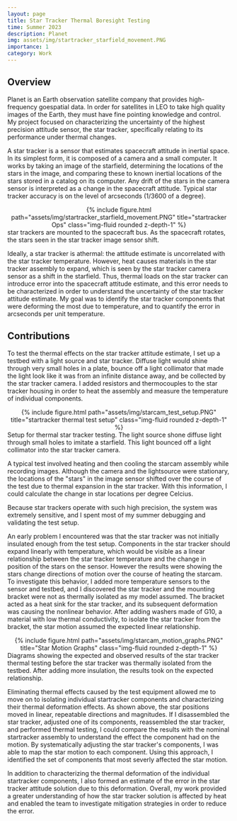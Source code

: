 ```yaml
---
layout: page
title: Star Tracker Thermal Boresight Testing
time: Summer 2023
description: Planet
img: assets/img/startracker_starfield_movement.PNG
importance: 1
category: Work
---
```



## Overview

Planet is an Earth observation satellite company that provides high-frequency goespatial data. In order for satellites in LEO to take high quality images of the Earth, they must have fine pointing knowledge and control. My project focused on characterizing the uncertainty of the highest precision attitude sensor, the star tracker, specifically relating to its performance under thermal changes.

A star tracker is a sensor that estimates spacecraft attitude in inertial space. In its simplest form, it is composed of a camera and a small computer. It works by taking an image of the starfield, determining the locations of the stars in the image, and comparing these to known inertial locations of the stars stored in a catalog on its computer. Any drift of the stars in the camera sensor is interpreted as a change in the spacecraft attitude. Typical star tracker accuracy is on the level of arcseconds (1/3600 of a degree).

<div class="row">
    <div class="col">
        <center>{% include figure.html path="assets/img/startracker_starfield_movement.PNG" title="startracker Ops" class="img-fluid rounded z-depth-1" %}</center>
    </div>
</div>
<div class="caption">
    star trackers are mounted to the spacecraft bus. As the spacecraft rotates, the stars seen in the star tracker image sensor shift.
</div>

Ideally, a star tracker is athermal: the attitude estimate is uncorrelated with the star tracker temperature. However, heat causes materials in the star tracker assembly to expand, which is seen by the star tracker camera sensor as a shift in the starfield. Thus, thermal loads on the star tracker can introduce error into the spacecraft attitude estimate, and this error needs to be characterized in order to understand the uncertainty of the star tracker attitude estimate. My goal was to identify the star tracker components that were deforming the most due to temperature, and to quantify the error in arcseconds per unit temperature.


## Contributions

To test the thermal effects on the star tracker attitude estimate, I set up a testbed with a light source and star tracker. Diffuse light would shine through very small holes in a plate, bounce off a light collimator that made the light look like it was from an infinite distance away, and be collected by the star tracker camera. I added resistors and thermocouples to the star tracker housing in order to heat the assembly and measure the temperature of individual components.

<div class="row">
    <div class="col">
        <center>{% include figure.html path="assets/img/starcam_test_setup.PNG" title="startracker thermal test setup" class="img-fluid rounded z-depth-1" %}</center>
    </div>
</div>
<div class="caption">
    Setup for thermal star tracker testing. The light source shone diffuse light through small holes to imitate a starfield. This light bounced off a light collimator into the star tracker camera.
</div>

A typical test involved heating and then cooling the starcam assembly while recording images. Although the camera and the lightsource were stationary, the locations of the "stars" in the image sensor shifted over the course of the test due to thermal expansion in the star tracker. With this information, I could calculate the change in star locations per degree Celcius.

Because star trackers operate with such high precision, the system was extremely sensitive, and I spent most of my summer debugging and validating the test setup. 

An early problem I encountered was that the star tracker was not initially insulated enough from the test setup. Components in the star tracker should expand linearly with temperature, which would be visible as a linear relationship between the star tracker temperature and the change in position of the stars on the sensor. However the results were showing the stars change directions of motion over the course of heating the starcam. To investigate this behavior, I added more temperature sensors to the sensor and testbed, and I discovered the star tracker and the mounting bracket were not as thermally isolated as my model assumed. The bracket acted as a heat sink for the star tracker, and its subsequent deformation was causing the nonlinear behavior. After adding washers made of G10, a material with low thermal conductivity, to isolate the star tracker from the bracket, the star motion assumed the expected linear relationship. 

<div class="row">
    <div class="col">
        <center>{% include figure.html path="assets/img/starcam_motion_graphs.PNG" title="Star Motion Graphs" class="img-fluid rounded z-depth-1" %}</center>
    </div>
</div>
<div class="caption">
    Diagrams showing the expected and observed results of the star tracker thermal testing before the star tracker was thermally isolated from the testbed. After adding more insulation, the results took on the expected relationship.
</div>

Eliminating thermal effects caused by the test equipment allowed me to move on to isolating individual startracker components and characterizing their thermal deformation effects. As shown above, the star positions moved in linear, repeatable directions and magnitudes. If I disassembled the star tracker, adjusted one of its components, reassembled the star tracker, and performed thermal testing, I could compare the results with the nominal startracker assembly to understand the effect the component had on the motion. By systematically adjusting the star tracker's components, I was able to map the star motion to each component. Using this approach, I identified the set of components that most severly affected the star motion.

In addition to characterizing the thermal deformation of the individual startracker components, I also formed an estimate of the error in the star tracker attitude solution due to this deformation. Overall, my work provided a greater understanding of how the star tracker solution is affected by heat and enabled the team to investigate mitigation strategies in order to reduce the error.